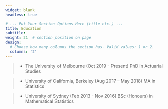 ```yaml
---
widget: blank
headless: true

# ... Put Your Section Options Here (title etc.) ...
title: Education
subtitle:
weight: 21  # section position on page
design:
  # Choose how many columns the section has. Valid values: 1 or 2.
  columns: '2'
---
```


> - The University of Melbourne (Oct 2019 - Present)
> PhD in Actuarial Studies

> - University of California, Berkeley (Aug 2017 – May 2018)
> MA in Statistics

> - University of Sydney (Feb 2013 - Nov 2016)
> BSc (Honours) in Mathematical Statistics
